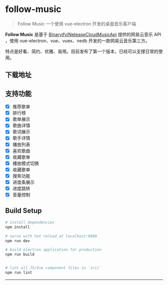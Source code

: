 # follow-music

> Follow Music 一个使用 vue-electron 开发的桌面音乐客户端

**Follow Music** 是基于 [Binaryify/NeteaseCloudMusicApi](https://github.com/Binaryify/NeteaseCloudMusicApi) 提供的网易云音乐 API ，使用 vue-electron、vue、vuex、nedb 开发的一款网易云音乐第三方。

特点是好看、简约、优雅、易用。目前发布了第一个版本，已经可以支撑日常的使用。

## 下载地址

## 支持功能

- [x] 推荐歌单
- [x] 排行榜
- [x] 歌单展示
- [x] 歌曲详情
- [x] 歌词展示
- [x] 歌手详情
- [x] 播放列表
- [x] 喜欢歌曲
- [x] 收藏歌单
- [x] 播放模式切换
- [x] 收藏歌单
- [x] 搜索功能
- [x] 进度条展示
- [x] 进度跳转
- [x] 音量控制

## Build Setup

``` bash
# install dependencies
npm install

# serve with hot reload at localhost:9080
npm run dev

# build electron application for production
npm run build


# lint all JS/Vue component files in `src/`
npm run lint

```
---
